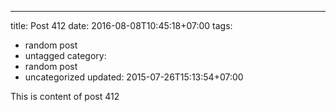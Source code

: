 ---
title: Post 412
date: 2016-08-08T10:45:18+07:00
tags:
  - random post
  - untagged
category:
  - random post
  - uncategorized
updated: 2015-07-26T15:13:54+07:00

This is content of post 412